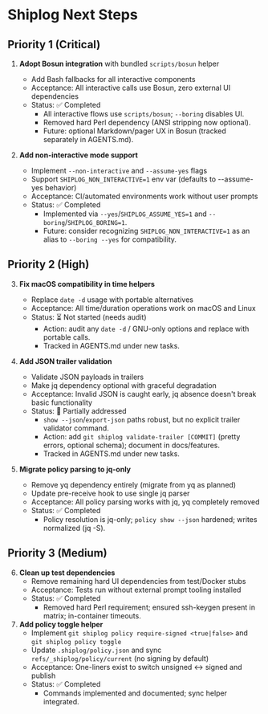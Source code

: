 # Shiplog Next Steps

## Priority 1 (Critical)

1. **Adopt Bosun integration** with bundled `scripts/bosun` helper
   - Add Bash fallbacks for all interactive components
   - Acceptance: All interactive calls use Bosun, zero external UI dependencies
   - Status: ✅ Completed
     - All interactive flows use `scripts/bosun`; `--boring` disables UI.
     - Removed hard Perl dependency (ANSI stripping now optional).
     - Future: optional Markdown/pager UX in Bosun (tracked separately in AGENTS.md).

2. **Add non-interactive mode support**
   - Implement `--non-interactive` and `--assume-yes` flags
   - Support `SHIPLOG_NON_INTERACTIVE=1` env var (defaults to --assume-yes behavior)
   - Acceptance: CI/automated environments work without user prompts
   - Status: ✅ Completed
     - Implemented via `--yes`/`SHIPLOG_ASSUME_YES=1` and `--boring`/`SHIPLOG_BORING=1`.
     - Future: consider recognizing `SHIPLOG_NON_INTERACTIVE=1` as an alias to `--boring --yes` for compatibility.

## Priority 2 (High)  

3. **Fix macOS compatibility in time helpers**
   - Replace `date -d` usage with portable alternatives
   - Acceptance: All time/duration operations work on macOS and Linux
   - Status: ⏳ Not started (needs audit)
     - Action: audit any `date -d` / GNU-only options and replace with portable calls.
     - Tracked in AGENTS.md under new tasks.

4. **Add JSON trailer validation**
   - Validate JSON payloads in trailers
   - Make jq dependency optional with graceful degradation
   - Acceptance: Invalid JSON is caught early, jq absence doesn't break basic functionality
   - Status: 🚧 Partially addressed
     - `show --json`/`export-json` paths robust, but no explicit trailer validator command.
     - Action: add `git shiplog validate-trailer [COMMIT]` (pretty errors, optional schema); document in docs/features.
     - Tracked in AGENTS.md under new tasks.

5. **Migrate policy parsing to jq-only**
   - Remove yq dependency entirely (migrate from yq as planned)
   - Update pre-receive hook to use single jq parser
   - Acceptance: All policy parsing works with jq, yq completely removed
   - Status: ✅ Completed
     - Policy resolution is jq-only; `policy show --json` hardened; writes normalized (jq -S).

## Priority 3 (Medium)

6. **Clean up test dependencies**
   - Remove remaining hard UI dependencies from test/Docker stubs
   - Acceptance: Tests run without external prompt tooling installed
   - Status: ✅ Completed
     - Removed hard Perl requirement; ensured ssh-keygen present in matrix; in-container timeouts.
7. **Add policy toggle helper**
   - Implement `git shiplog policy require-signed <true|false>` and `git shiplog policy toggle`
   - Update `.shiplog/policy.json` and sync `refs/_shiplog/policy/current` (no signing by default)
   - Acceptance: One-liners exist to switch unsigned ↔ signed and publish
   - Status: ✅ Completed
     - Commands implemented and documented; sync helper integrated.
